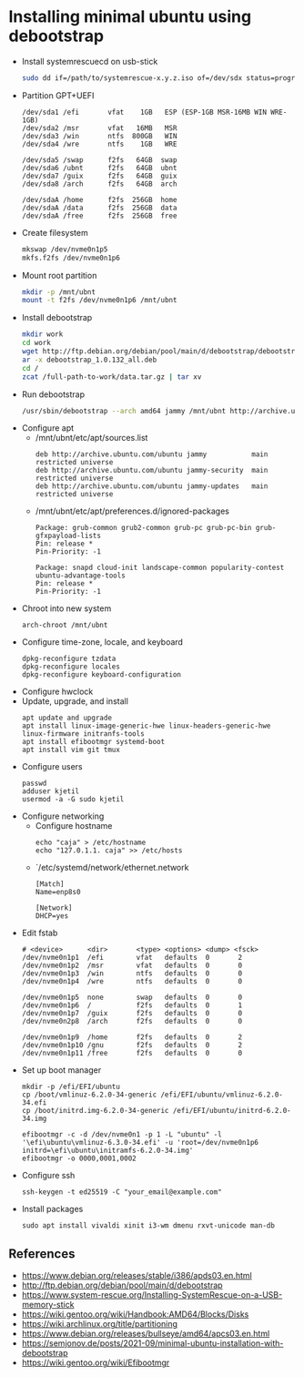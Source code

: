 # Installing minimal ubuntu using debootstrap

- Install systemrescuecd on usb-stick
  ```bash
  sudo dd if=/path/to/systemrescue-x.y.z.iso of=/dev/sdx status=progress 
  ```
- Partition GPT+UEFI
  ```
  /dev/sda1 /efi       vfat    1GB   ESP (ESP-1GB MSR-16MB WIN WRE-1GB)
  /dev/sda2 /msr       vfat   16MB   MSR
  /dev/sda3 /win       ntfs  800GB   WIN
  /dev/sda4 /wre       ntfs    1GB   WRE
  
  /dev/sda5 /swap      f2fs   64GB  swap
  /dev/sda6 /ubnt      f2fs   64GB  ubnt
  /dev/sda7 /guix      f2fs   64GB  guix
  /dev/sda8 /arch      f2fs   64GB  arch
 
  /dev/sdaA /home      f2fs  256GB  home
  /dev/sdaA /data      f2fs  256GB  data
  /dev/sdaA /free      f2fs  256GB  free
  ```
- Create filesystem
  ```bash
  mkswap /dev/nvme0n1p5
  mkfs.f2fs /dev/nvme0n1p6
  ```
- Mount root partition
  ```bash
  mkdir -p /mnt/ubnt
  mount -t f2fs /dev/nvme0n1p6 /mnt/ubnt
  ```
- Install debootstrap
  ```bash
  mkdir work
  cd work
  wget http://ftp.debian.org/debian/pool/main/d/debootstrap/debootstrap_1.0.132_all.deb
  ar -x debootstrap_1.0.132_all.deb
  cd /
  zcat /full-path-to-work/data.tar.gz | tar xv
  ```
- Run debootstrap
  ```bash
  /usr/sbin/debootstrap --arch amd64 jammy /mnt/ubnt http://archive.ubuntu.com/ubuntu
  ```
- Configure apt
  - /mnt/ubnt/etc/apt/sources.list
    ```
    deb http://archive.ubuntu.com/ubuntu jammy           main restricted universe
    deb http://archive.ubuntu.com/ubuntu jammy-security  main restricted universe
    deb http://archive.ubuntu.com/ubuntu jammy-updates   main restricted universe
    ```
  - /mnt/ubnt/etc/apt/preferences.d/ignored-packages
    ```
    Package: grub-common grub2-common grub-pc grub-pc-bin grub-gfxpayload-lists
    Pin: release *
    Pin-Priority: -1
    
    Package: snapd cloud-init landscape-common popularity-contest ubuntu-advantage-tools
    Pin: release *
    Pin-Priority: -1
    ```
- Chroot into new system
  ```
  arch-chroot /mnt/ubnt
  ```
- Configure time-zone, locale, and keyboard
  ```
  dpkg-reconfigure tzdata
  dpkg-reconfigure locales
  dpkg-reconfigure keyboard-configuration
  ```
- Configure hwclock
- Update, upgrade, and install
  ```
  apt update and upgrade
  apt install linux-image-generic-hwe linux-headers-generic-hwe linux-firmware initranfs-tools
  apt install efibootmgr systemd-boot
  apt install vim git tmux
  ```
- Configure users
  ```
  passwd
  adduser kjetil
  usermod -a -G sudo kjetil
  ```
- Configure networking
  - Configure hostname
    ```
    echo "caja" > /etc/hostname
    echo "127.0.1.1. caja" >> /etc/hosts 
    ```
  - `/etc/systemd/network/ethernet.network
    ```
    [Match]
    Name=enp8s0

    [Network]
    DHCP=yes
    ```
- Edit fstab
  ```
  # <device>      <dir>       <type> <options> <dump> <fsck>
  /dev/nvme0n1p1  /efi        vfat   defaults  0       2
  /dev/nvme0n1p2  /msr        vfat   defaults  0       0
  /dev/nvme0n1p3  /win        ntfs   defaults  0       0
  /dev/nvme0n1p4  /wre        ntfs   defaults  0       0

  /dev/nvme0n1p5  none        swap   defaults  0       0
  /dev/nvme0n1p6  /           f2fs   defaults  0       1
  /dev/nvme0n1p7  /guix       f2fs   defaults  0       0
  /dev/nvme0n2p8  /arch       f2fs   defaults  0       0

  /dev/nvme0n1p9  /home       f2fs   defaults  0       2  
  /dev/nvme0n1p10 /gnu        f2fs   defaults  0       2
  /dev/nvme0n1p11 /free       f2fs   defaults  0       0
  ```
- Set up boot manager
  ```
  mkdir -p /efi/EFI/ubuntu
  cp /boot/vmlinuz-6.2.0-34-generic /efi/EFI/ubuntu/vmlinuz-6.2.0-34.efi
  cp /boot/initrd.img-6.2.0-34-generic /efi/EFI/ubuntu/initrd-6.2.0-34.img
  ```
  ```
  efibootmgr -c -d /dev/nvme0n1 -p 1 -L "ubuntu" -l '\efi\ubuntu\vmlinuz-6.3.0-34.efi' -u 'root=/dev/nvme0n1p6 initrd=\efi\ubuntu\initramfs-6.2.0-34.img'
  efibootmgr -o 0000,0001,0002
  ```
- Configure ssh
  ```
  ssh-keygen -t ed25519 -C "your_email@example.com"
  ```
- Install packages
  ```
  sudo apt install vivaldi xinit i3-wm dmenu rxvt-unicode man-db
  ```

## References
- https://www.debian.org/releases/stable/i386/apds03.en.html
- http://ftp.debian.org/debian/pool/main/d/debootstrap
- https://www.system-rescue.org/Installing-SystemRescue-on-a-USB-memory-stick
- https://wiki.gentoo.org/wiki/Handbook:AMD64/Blocks/Disks
- https://wiki.archlinux.org/title/partitioning
- https://www.debian.org/releases/bullseye/amd64/apcs03.en.html
- https://semjonov.de/posts/2021-09/minimal-ubuntu-installation-with-debootstrap
- https://wiki.gentoo.org/wiki/Efibootmgr
